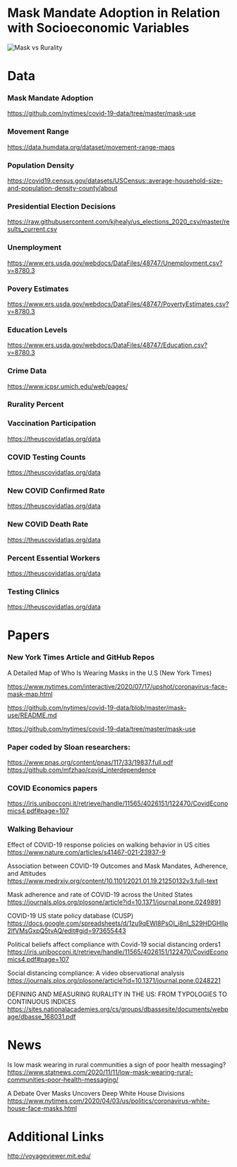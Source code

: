 # Mask Mandate Adoption in Relation with Socioeconomic Variables

![Mask vs Rurality](https://user-images.githubusercontent.com/84688157/122502819-5cf50300-cfc5-11eb-9000-a8a3794e5919.PNG)




# Data

### Mask Mandate Adoption 
https://github.com/nytimes/covid-19-data/tree/master/mask-use

### Movement Range 
https://data.humdata.org/dataset/movement-range-maps

### Population Density
https://covid19.census.gov/datasets/USCensus::average-household-size-and-population-density-county/about

### Presidential Election Decisions
https://raw.githubusercontent.com/kjhealy/us_elections_2020_csv/master/results_current.csv


### Unemployment
https://www.ers.usda.gov/webdocs/DataFiles/48747/Unemployment.csv?v=8780.3


### Povery Estimates
https://www.ers.usda.gov/webdocs/DataFiles/48747/PovertyEstimates.csv?v=8780.3

### Education Levels
https://www.ers.usda.gov/webdocs/DataFiles/48747/Education.csv?v=8780.3

### Crime Data
https://www.icpsr.umich.edu/web/pages/


### Rurality Percent




### Vaccination Participation 
https://theuscovidatlas.org/data


### COVID Testing Counts
https://theuscovidatlas.org/data


### New COVID Confirmed Rate
https://theuscovidatlas.org/data



### New COVID Death Rate
https://theuscovidatlas.org/data


### Percent Essential Workers
https://theuscovidatlas.org/data


### Testing Clinics 
https://theuscovidatlas.org/data












# Papers
### New York Times Article and GitHub Repos
A Detailed Map of Who Is Wearing Masks in the U.S (New York Times)

https://www.nytimes.com/interactive/2020/07/17/upshot/coronavirus-face-mask-map.html

https://github.com/nytimes/covid-19-data/blob/master/mask-use/README.md

https://github.com/nytimes/covid-19-data/tree/master/mask-use

### Paper coded by Sloan researchers:
https://www.pnas.org/content/pnas/117/33/19837.full.pdf
https://github.com/mfzhao/covid_interdependence

### COVID Economics papers 
https://iris.unibocconi.it/retrieve/handle/11565/4026151/122470/CovidEconomics4.pdf#page=107

### Walking Behaviour
Effect of COVID-19 response policies on walking behavior in US cities
https://www.nature.com/articles/s41467-021-23937-9

Association between COVID-19 Outcomes and Mask Mandates, Adherence, and Attitudes
https://www.medrxiv.org/content/10.1101/2021.01.19.21250132v3.full-text

Mask adherence and rate of COVID-19 across the United States
https://journals.plos.org/plosone/article?id=10.1371/journal.pone.0249891

COVID-19 US state policy database (CUSP)
https://docs.google.com/spreadsheets/d/1zu9qEWI8PsOI_i8nI_S29HDGHlIp2lfVMsGxpQ5tvAQ/edit#gid=973655443

Political beliefs affect compliance with Covid-19 social distancing orders1
https://iris.unibocconi.it/retrieve/handle/11565/4026151/122470/CovidEconomics4.pdf#page=107

Social distancing compliance: A video observational analysis
https://journals.plos.org/plosone/article?id=10.1371/journal.pone.0248221

DEFINING AND MEASURING RURALITY IN THE US: FROM TYPOLOGIES TO CONTINUOUS INDICES
https://sites.nationalacademies.org/cs/groups/dbassesite/documents/webpage/dbasse_168031.pdf


# News

Is low mask wearing in rural communities a sign of poor health messaging?
https://www.statnews.com/2020/11/11/low-mask-wearing-rural-communities-poor-health-messaging/

A Debate Over Masks Uncovers Deep White House Divisions
https://www.nytimes.com/2020/04/03/us/politics/coronavirus-white-house-face-masks.html


# Additional Links
http://voyageviewer.mit.edu/


